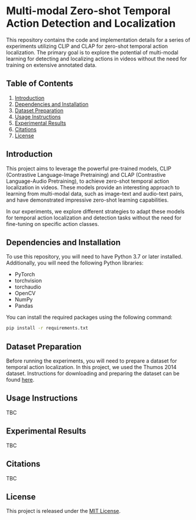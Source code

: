 # Multi-modal Zero-shot Temporal Action Detection and Localization

This repository contains the code and implementation details for a series of experiments utilizing CLIP and CLAP for zero-shot temporal action localization. The primary goal is to explore the potential of multi-modal learning for detecting and localizing actions in videos without the need for training on extensive annotated data.

## Table of Contents

1. [Introduction](#introduction)
2. [Dependencies and Installation](#dependencies-and-installation)
3. [Dataset Preparation](#dataset-preparation)
4. [Usage Instructions](#usage-instructions)
5. [Experimental Results](#experimental-results)
6. [Citations](#citations)
7. [License](#license)

## Introduction

This project aims to leverage the powerful pre-trained models, CLIP (Contrastive Language-Image Pretraining) and CLAP (Contrastive Language-Audio Pretraining), to achieve zero-shot temporal action localization in videos. These models provide an interesting approach to learning from multi-modal data, such as image-text and audio-text pairs, and have demonstrated impressive zero-shot learning capabilities.

In our experiments, we explore different strategies to adapt these models for temporal action localization and detection tasks without the need for fine-tuning on specific action classes.

## Dependencies and Installation

To use this repository, you will need to have Python 3.7 or later installed. Additionally, you will need the following Python libraries:

- PyTorch
- torchvision
- torchaudio
- OpenCV
- NumPy
- Pandas

You can install the required packages using the following command:

```bash
pip install -r requirements.txt 
```

## Dataset Preparation

Before running the experiments, you will need to prepare a dataset for temporal action localization. In this project, we used the Thumos 2014 dataset. Instructions for downloading and preparing the dataset can be found [here](DATASET.md).


## Usage Instructions

TBC

## Experimental Results

TBC

## Citations

TBC


## License

This project is released under the [MIT License](LICENSE).

